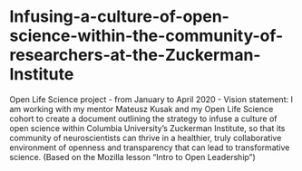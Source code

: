 # Infusing-a-culture-of-open-science-within-the-community-of-researchers-at-the-Zuckerman-Institute
Open Life Science project - from January to April 2020 -
Vision statement: I am working with my mentor Mateusz Kusak and my Open Life Science cohort to create a document outlining the strategy to infuse a culture of open science within Columbia University’s Zuckerman Institute, so that its community of neuroscientists can thrive in a healthier, truly collaborative environment of openness and transparency that can lead to transformative science. (Based on the Mozilla lesson “Intro to Open Leadership”)
